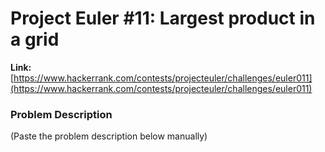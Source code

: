 # Project Euler #11: Largest product in a grid

**Link:** [https://www.hackerrank.com/contests/projecteuler/challenges/euler011](https://www.hackerrank.com/contests/projecteuler/challenges/euler011)

### Problem Description
(Paste the problem description below manually)

